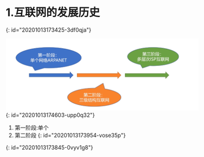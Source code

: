 # 1.互联网的发展历史
{: id="20201013173425-3df0qja"}

![image.png](assets/20201013174611-a64j7de-image.png)
{: id="20201013174603-upp0q32"}

1) 第一阶段:单个
2) 第二阶段
{: id="20201013173954-vose35p"}

{: id="20201013173845-0vyv1g8"}
